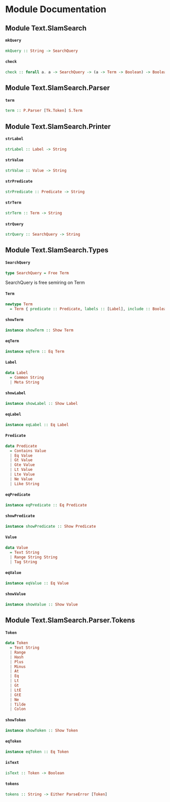 # Module Documentation

## Module Text.SlamSearch

#### `mkQuery`

``` purescript
mkQuery :: String -> SearchQuery
```


#### `check`

``` purescript
check :: forall a. a -> SearchQuery -> (a -> Term -> Boolean) -> Boolean
```



## Module Text.SlamSearch.Parser

#### `term`

``` purescript
term :: P.Parser [Tk.Token] S.Term
```



## Module Text.SlamSearch.Printer

#### `strLabel`

``` purescript
strLabel :: Label -> String
```


#### `strValue`

``` purescript
strValue :: Value -> String
```


#### `strPredicate`

``` purescript
strPredicate :: Predicate -> String
```


#### `strTerm`

``` purescript
strTerm :: Term -> String
```


#### `strQuery`

``` purescript
strQuery :: SearchQuery -> String
```



## Module Text.SlamSearch.Types

#### `SearchQuery`

``` purescript
type SearchQuery = Free Term
```

SearchQuery is free semiring on Term

#### `Term`

``` purescript
newtype Term
  = Term { predicate :: Predicate, labels :: [Label], include :: Boolean }
```


#### `showTerm`

``` purescript
instance showTerm :: Show Term
```


#### `eqTerm`

``` purescript
instance eqTerm :: Eq Term
```


#### `Label`

``` purescript
data Label
  = Common String
  | Meta String
```


#### `showLabel`

``` purescript
instance showLabel :: Show Label
```


#### `eqLabel`

``` purescript
instance eqLabel :: Eq Label
```


#### `Predicate`

``` purescript
data Predicate
  = Contains Value
  | Eq Value
  | Gt Value
  | Gte Value
  | Lt Value
  | Lte Value
  | Ne Value
  | Like String
```


#### `eqPredicate`

``` purescript
instance eqPredicate :: Eq Predicate
```


#### `showPredicate`

``` purescript
instance showPredicate :: Show Predicate
```


#### `Value`

``` purescript
data Value
  = Text String
  | Range String String
  | Tag String
```


#### `eqValue`

``` purescript
instance eqValue :: Eq Value
```


#### `showValue`

``` purescript
instance showValue :: Show Value
```



## Module Text.SlamSearch.Parser.Tokens

#### `Token`

``` purescript
data Token
  = Text String
  | Range 
  | Hash 
  | Plus 
  | Minus 
  | At 
  | Eq 
  | Lt 
  | Gt 
  | LtE 
  | GtE 
  | Ne 
  | Tilde 
  | Colon 
```


#### `showToken`

``` purescript
instance showToken :: Show Token
```


#### `eqToken`

``` purescript
instance eqToken :: Eq Token
```


#### `isText`

``` purescript
isText :: Token -> Boolean
```


#### `tokens`

``` purescript
tokens :: String -> Either ParseError [Token]
```




